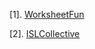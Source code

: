 [1]. [WorksheetFun](https://www.worksheetfun.com/)

[2]. [ISLCollective](https://en.islcollective.com/)
